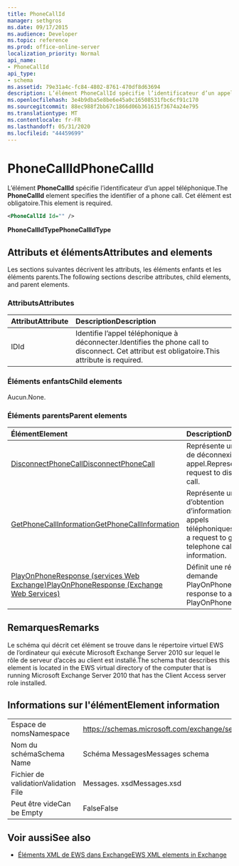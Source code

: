 ```yaml
---
title: PhoneCallId
manager: sethgros
ms.date: 09/17/2015
ms.audience: Developer
ms.topic: reference
ms.prod: office-online-server
localization_priority: Normal
api_name:
- PhoneCallId
api_type:
- schema
ms.assetid: 79e31a4c-fc84-4802-8761-470df8d63694
description: L’élément PhoneCallId spécifie l’identificateur d’un appel téléphonique. Cet élément est obligatoire.
ms.openlocfilehash: 3e4b9dba5e8be6e45a0c16508531fbc6cf91c170
ms.sourcegitcommit: 88ec988f2bb67c1866d06b361615f3674a24e795
ms.translationtype: MT
ms.contentlocale: fr-FR
ms.lasthandoff: 05/31/2020
ms.locfileid: "44459699"
---
```

# <a name="phonecallid"></a><span data-ttu-id="a65c7-104">PhoneCallId</span><span class="sxs-lookup"><span data-stu-id="a65c7-104">PhoneCallId</span></span>

<span data-ttu-id="a65c7-105">L’élément **PhoneCallId** spécifie l’identificateur d’un appel téléphonique.</span><span class="sxs-lookup"><span data-stu-id="a65c7-105">The **PhoneCallId** element specifies the identifier of a phone call.</span></span> <span data-ttu-id="a65c7-106">Cet élément est obligatoire.</span><span class="sxs-lookup"><span data-stu-id="a65c7-106">This element is required.</span></span> 
  
```xml
<PhoneCallId Id="" />
```

 <span data-ttu-id="a65c7-107">**PhoneCallIdType**</span><span class="sxs-lookup"><span data-stu-id="a65c7-107">**PhoneCallIdType**</span></span>
## <a name="attributes-and-elements"></a><span data-ttu-id="a65c7-108">Attributs et éléments</span><span class="sxs-lookup"><span data-stu-id="a65c7-108">Attributes and elements</span></span>

<span data-ttu-id="a65c7-109">Les sections suivantes décrivent les attributs, les éléments enfants et les éléments parents.</span><span class="sxs-lookup"><span data-stu-id="a65c7-109">The following sections describe attributes, child elements, and parent elements.</span></span>
  
### <a name="attributes"></a><span data-ttu-id="a65c7-110">Attributs</span><span class="sxs-lookup"><span data-stu-id="a65c7-110">Attributes</span></span>

|<span data-ttu-id="a65c7-111">**Attribut**</span><span class="sxs-lookup"><span data-stu-id="a65c7-111">**Attribute**</span></span>|<span data-ttu-id="a65c7-112">**Description**</span><span class="sxs-lookup"><span data-stu-id="a65c7-112">**Description**</span></span>|
|:-----|:-----|
|<span data-ttu-id="a65c7-113">ID</span><span class="sxs-lookup"><span data-stu-id="a65c7-113">Id</span></span>  <br/> |<span data-ttu-id="a65c7-114">Identifie l’appel téléphonique à déconnecter.</span><span class="sxs-lookup"><span data-stu-id="a65c7-114">Identifies the phone call to disconnect.</span></span> <span data-ttu-id="a65c7-115">Cet attribut est obligatoire.</span><span class="sxs-lookup"><span data-stu-id="a65c7-115">This attribute is required.</span></span>  <br/> |
   
### <a name="child-elements"></a><span data-ttu-id="a65c7-116">Éléments enfants</span><span class="sxs-lookup"><span data-stu-id="a65c7-116">Child elements</span></span>

<span data-ttu-id="a65c7-117">Aucun.</span><span class="sxs-lookup"><span data-stu-id="a65c7-117">None.</span></span>
  
### <a name="parent-elements"></a><span data-ttu-id="a65c7-118">Éléments parents</span><span class="sxs-lookup"><span data-stu-id="a65c7-118">Parent elements</span></span>

|<span data-ttu-id="a65c7-119">**Élément**</span><span class="sxs-lookup"><span data-stu-id="a65c7-119">**Element**</span></span>|<span data-ttu-id="a65c7-120">**Description**</span><span class="sxs-lookup"><span data-stu-id="a65c7-120">**Description**</span></span>|
|:-----|:-----|
|[<span data-ttu-id="a65c7-121">DisconnectPhoneCall</span><span class="sxs-lookup"><span data-stu-id="a65c7-121">DisconnectPhoneCall</span></span>](disconnectphonecall.md) <br/> |<span data-ttu-id="a65c7-122">Représente une demande de déconnexion d’un appel.</span><span class="sxs-lookup"><span data-stu-id="a65c7-122">Represents a request to disconnect a call.</span></span>  <br/> |
|[<span data-ttu-id="a65c7-123">GetPhoneCallInformation</span><span class="sxs-lookup"><span data-stu-id="a65c7-123">GetPhoneCallInformation</span></span>](getphonecallinformation.md) <br/> |<span data-ttu-id="a65c7-124">Représente une demande d’obtention d’informations sur les appels téléphoniques.</span><span class="sxs-lookup"><span data-stu-id="a65c7-124">Represents a request to get telephone call information.</span></span>  <br/> |
|[<span data-ttu-id="a65c7-125">PlayOnPhoneResponse (services Web Exchange)</span><span class="sxs-lookup"><span data-stu-id="a65c7-125">PlayOnPhoneResponse (Exchange Web Services)</span></span>](playonphoneresponse-exchange-web-services.md) <br/> |<span data-ttu-id="a65c7-126">Définit une réponse à une demande PlayOnPhone.</span><span class="sxs-lookup"><span data-stu-id="a65c7-126">Defines a response to a PlayOnPhone request.</span></span>  <br/> |
   
## <a name="remarks"></a><span data-ttu-id="a65c7-127">Remarques</span><span class="sxs-lookup"><span data-stu-id="a65c7-127">Remarks</span></span>

<span data-ttu-id="a65c7-128">Le schéma qui décrit cet élément se trouve dans le répertoire virtuel EWS de l’ordinateur qui exécute Microsoft Exchange Server 2010 sur lequel le rôle de serveur d’accès au client est installé.</span><span class="sxs-lookup"><span data-stu-id="a65c7-128">The schema that describes this element is located in the EWS virtual directory of the computer that is running Microsoft Exchange Server 2010 that has the Client Access server role installed.</span></span>
  
## <a name="element-information"></a><span data-ttu-id="a65c7-129">Informations sur l'élément</span><span class="sxs-lookup"><span data-stu-id="a65c7-129">Element information</span></span>

|||
|:-----|:-----|
|<span data-ttu-id="a65c7-130">Espace de noms</span><span class="sxs-lookup"><span data-stu-id="a65c7-130">Namespace</span></span>  <br/> |https://schemas.microsoft.com/exchange/services/2006/messages  <br/> |
|<span data-ttu-id="a65c7-131">Nom du schéma</span><span class="sxs-lookup"><span data-stu-id="a65c7-131">Schema Name</span></span>  <br/> |<span data-ttu-id="a65c7-132">Schéma Messages</span><span class="sxs-lookup"><span data-stu-id="a65c7-132">Messages schema</span></span>  <br/> |
|<span data-ttu-id="a65c7-133">Fichier de validation</span><span class="sxs-lookup"><span data-stu-id="a65c7-133">Validation File</span></span>  <br/> |<span data-ttu-id="a65c7-134">Messages. xsd</span><span class="sxs-lookup"><span data-stu-id="a65c7-134">Messages.xsd</span></span>  <br/> |
|<span data-ttu-id="a65c7-135">Peut être vide</span><span class="sxs-lookup"><span data-stu-id="a65c7-135">Can be Empty</span></span>  <br/> |<span data-ttu-id="a65c7-136">False</span><span class="sxs-lookup"><span data-stu-id="a65c7-136">False</span></span>  <br/> |
   
## <a name="see-also"></a><span data-ttu-id="a65c7-137">Voir aussi</span><span class="sxs-lookup"><span data-stu-id="a65c7-137">See also</span></span>



- [<span data-ttu-id="a65c7-138">Éléments XML de EWS dans Exchange</span><span class="sxs-lookup"><span data-stu-id="a65c7-138">EWS XML elements in Exchange</span></span>](ews-xml-elements-in-exchange.md)

